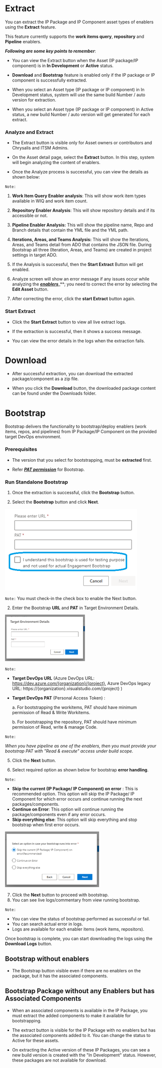 # Extract

You can extract the IP Package and IP Component asset types of enablers using the **Extract** feature. 

This feature currently supports the **work items query**, **repository** and **Pipeline** enablers.

**_Following are some key points to remember_**: 

- You can view the Extract button when the Asset (IP package/IP component) is in **In Development** or **Active** status.

- **Download** and **Bootstrap** feature is enabled only if the IP package or IP component is successfully extracted.

- When you select an Asset type (IP package or IP component) in In Development status, system will use the same build Number / auto version for extraction.

- When you select an Asset type (IP package or IP component) in Active status, a new build Number / auto version will get generated for each extract.


### Analyze and Extract

- The Extract button is visible only for Asset owners or contributors and Chrysalis and ITSM Admins.

- On the Asset detail page, select the **Extract** button. In this step, system will begin analyzing the content of enablers. 

- Once the Analyze process is successful, you can view the details as shown below:

`Note:`

1. **Work Item Query Enabler analysis**: This will show work item types available in WIQ and work item count.

2. **Repository Enabler Analysis**: This will show repository details and if its accessible or not.

3. **Pipeline Enabler Analysis:** This will show the pipeline name, Repo and Branch details that contain the YML file and the YML path.

4. **Iterations, Areas, and Teams Analysis:** This will show the Iterations, Areas, and Teams detail from ADO that contains the JSON file. During Bootstrap all three (Iteration, Areas, and Teams) are created in project settings in target ADO.

3.  If the Analysis is successful, then the **Start Extract** Button will get enabled.

4. Analyze screen will show an error message if any issues occur while analyzing the [**_enablers_**](https://dev.azure.com/servicesdocs/Chrysalis/_wiki/wikis/chrysalis.wiki/33208/Creating-IP-Enablers)_**; you need to correct the error by selecting the **Edit Asset** button. 

5. After correcting the error, click the **start Extract** button again.


### Start Extract <br>

- Click the **Start Extract** button to view all live extract logs.

- If the extraction is successful, then it shows a success message.

- You can view the error details in the logs when the extraction fails.

# Download

- After successful extraction, you can download the extracted package/component as a zip file. 

- When you click the **Download** button, the downloaded package content can be found under the Downloads folder.

# Bootstrap

Bootstrap delivers the functionality to bootstrap/deploy enablers (work items, repos, and pipelines) from IP Package/IP Component on the provided target DevOps environment.

### Prerequisites

- The version that you select for bootstrapping, must be **extracted** first.

- Refer **_[PAT permission](https://aka.ms/PAT-Access)_** for Bootstrap.

### Run Standalone Bootstrap

1. Once the extraction is successful, click the **Bootstrap** button.

2. Select the **Bootstrap** button and click **Next**.

![testboot3.png](/docs/attachments/testboot3.png)

`Note:` You must check-in the check box to enable the Next button.

2. Enter the Bootstrap **URL** and **PAT** in Target Environment Details.

![url1.png](/docs/attachments/url1.png)

`Note:`
- **Target DevOps URL** (Azure DevOps URL: https://dev.azure.com/{organization}/{project}, Azure DevOps legacy URL: https://{organization}.visualstudio.com/{project} )

- **Target DevOps PAT** (Personal Access Token) :

   a.  For bootstrapping the workitems, PAT should have minimum permission of Read & Write Workitems. 

   b. For bootstrapping the repository, PAT should have minimum permission of Read, write & manage Code.

 `Note:` 

_When you have pipeline as one of the enablers, then you must provide your bootstrap PAT with "Read & execute" access under build scope._ 

5. Click the **Next** button.

6. Select required option as shown below for bootstrap **error handling**.

`Note:`

- **Skip the current (IP Package/ IP Component) on error** :
This is recommended option. This option will skip the IP Package/ IP Component for which error occurs and continue running the next packages/components.
- **Continue on Error**: This option will continue running the package/components even if any error occurs.
- **Skip everything else**: This option will skip everything and stop bootstrap when first error occurs.

![skipADO2.png](/docs/attachments/skipADO2.png)

7. Click the **Next** button to proceed with bootstrap.
8. You can see live logs/commentary from view running bootstrap.

`Note:` 
- You can view the status of bootstrap performed as successful or fail.
- You can search actual error in logs.
- Logs are available for each enabler items (work items, repositors).


Once bootstrap is complete, you can start downloading the logs using the **Download Logs** button.

## Bootstrap without enablers
- The Bootstrap button visible even if there are no enablers on the package, but it has the associated components.

## Bootstrap Package without any Enablers but has Associated Components

- When an associated components is available in the IP Package, you must extract the added components to make it available for bootstrapping.

- The extract button is visible for the IP Package with no enablers but has the associated components added to it. You can change the status to Active for these assets.

- On extracting the Active version of these IP Packages, you can see a new build version is created with the "In Development" status. However, these packages are not available for download.